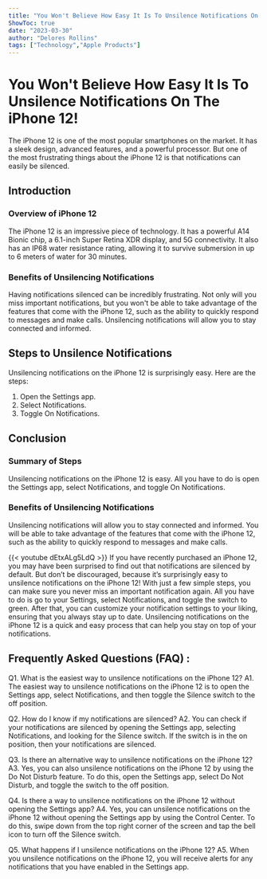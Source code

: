 ```yaml
---
title: "You Won't Believe How Easy It Is To Unsilence Notifications On The iPhone 12!"
ShowToc: true 
date: "2023-03-30"
author: "Delores Rollins" 
tags: ["Technology","Apple Products"]
---
```

# You Won't Believe How Easy It Is To Unsilence Notifications On The iPhone 12!

The iPhone 12 is one of the most popular smartphones on the market. It has a sleek design, advanced features, and a powerful processor. But one of the most frustrating things about the iPhone 12 is that notifications can easily be silenced. 

## Introduction 

### Overview of iPhone 12

The iPhone 12 is an impressive piece of technology. It has a powerful A14 Bionic chip, a 6.1-inch Super Retina XDR display, and 5G connectivity. It also has an IP68 water resistance rating, allowing it to survive submersion in up to 6 meters of water for 30 minutes.

### Benefits of Unsilencing Notifications

Having notifications silenced can be incredibly frustrating. Not only will you miss important notifications, but you won't be able to take advantage of the features that come with the iPhone 12, such as the ability to quickly respond to messages and make calls. Unsilencing notifications will allow you to stay connected and informed.

## Steps to Unsilence Notifications

Unsilencing notifications on the iPhone 12 is surprisingly easy. Here are the steps:

1. Open the Settings app.
2. Select Notifications.
3. Toggle On Notifications.

## Conclusion

### Summary of Steps

Unsilencing notifications on the iPhone 12 is easy. All you have to do is open the Settings app, select Notifications, and toggle On Notifications.

### Benefits of Unsilencing Notifications

Unsilencing notifications will allow you to stay connected and informed. You will be able to take advantage of the features that come with the iPhone 12, such as the ability to quickly respond to messages and make calls.

{{< youtube dEtxALg5LdQ >}} 
If you have recently purchased an iPhone 12, you may have been surprised to find out that notifications are silenced by default. But don’t be discouraged, because it’s surprisingly easy to unsilence notifications on the iPhone 12! With just a few simple steps, you can make sure you never miss an important notification again. All you have to do is go to your Settings, select Notifications, and toggle the switch to green. After that, you can customize your notification settings to your liking, ensuring that you always stay up to date. Unsilencing notifications on the iPhone 12 is a quick and easy process that can help you stay on top of your notifications.

## Frequently Asked Questions (FAQ) :
Q1. What is the easiest way to unsilence notifications on the iPhone 12?
A1. The easiest way to unsilence notifications on the iPhone 12 is to open the Settings app, select Notifications, and then toggle the Silence switch to the off position.

Q2. How do I know if my notifications are silenced?
A2. You can check if your notifications are silenced by opening the Settings app, selecting Notifications, and looking for the Silence switch. If the switch is in the on position, then your notifications are silenced.

Q3. Is there an alternative way to unsilence notifications on the iPhone 12?
A3. Yes, you can also unsilence notifications on the iPhone 12 by using the Do Not Disturb feature. To do this, open the Settings app, select Do Not Disturb, and toggle the switch to the off position.

Q4. Is there a way to unsilence notifications on the iPhone 12 without opening the Settings app?
A4. Yes, you can unsilence notifications on the iPhone 12 without opening the Settings app by using the Control Center. To do this, swipe down from the top right corner of the screen and tap the bell icon to turn off the Silence switch.

Q5. What happens if I unsilence notifications on the iPhone 12?
A5. When you unsilence notifications on the iPhone 12, you will receive alerts for any notifications that you have enabled in the Settings app.


